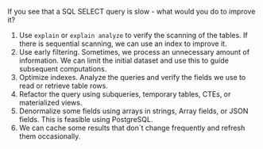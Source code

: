 If you see that a SQL SELECT query is slow - what would you do to improve it?

1. Use `explain` or `explain analyze` to verify the scanning of the tables. If there is sequential scanning, we can use an index to improve it.
2. Use early filtering. Sometimes, we process an unnecessary amount of information. We can limit the initial dataset and use this to guide subsequent computations.
3. Optimize indexes. Analyze the queries and verify the fields we use to read or retrieve table rows.
4. Refactor the query using subqueries, temporary tables, CTEs, or materialized views.
5. Denormalize some fields using arrays in strings, Array fields, or JSON fields. This is feasible using PostgreSQL.
6. We can cache some results that don´t change frequently and refresh them occasionally.